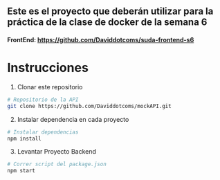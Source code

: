 ## Este es el proyecto que deberán utilizar para la práctica de la clase de docker de la semana 6


#### FrontEnd: https://github.com/Daviddotcoms/suda-frontend-s6

# Instrucciones
1. Clonar este repositorio

```bash
# Repositorio de la API
git clone https://github.com/Daviddotcoms/mockAPI.git
```

2. Instalar dependencia en cada proyecto

```bash
# Instalar dependencias
npm install
```

3. Levantar Proyecto Backend
```bash
# Correr script del package.json
npm start
```
